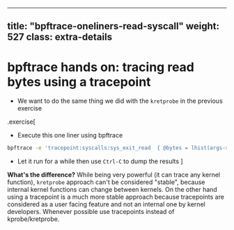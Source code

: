 
---
title:  "bpftrace-oneliners-read-syscall"
weight: 527
class: extra-details
---

# bpftrace hands on: tracing read bytes using a tracepoint

- We want to do the same thing we did with the `kretprobe` in the previous exercise

.exercise[
- Execute this one liner using bpftrace
```bash
bpftrace -e 'tracepoint:syscalls:sys_exit_read  { @bytes = lhist(args->ret, 0, 2000, 200); }'
```
- Let it run for a while then use `Ctrl-C` to dump the results
]

**What's the difference?**
While being very powerful (it can trace any kernel function), `kretprobe` approach can't be considered "stable", because internal 
kernel functions can change between kernels. On the other hand using a tracepoint is a much more stable approach because tracepoints
are considered as a user facing feature and not an internal one by kernel developers.
Whenever possible use tracepoints instead of kprobe/kretprobe.


